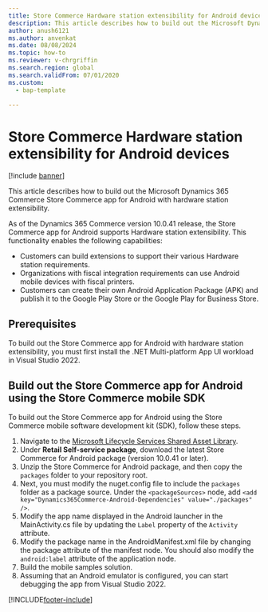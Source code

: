 ```yaml
---
title: Store Commerce Hardware station extensibility for Android devices
description: This article describes how to build out the Microsoft Dynamics 365 Commerce Store Commerce app for Android with hardware station extensibility.
author: anush6121
ms.author: anvenkat
ms.date: 08/08/2024
ms.topic: how-to
ms.reviewer: v-chrgriffin
ms.search.region: global
ms.search.validFrom: 07/01/2020
ms.custom: 
  - bap-template

---
```


# Store Commerce Hardware station extensibility for Android devices

[!include [banner](../../includes/banner.md)]

This article describes how to build out the Microsoft Dynamics 365 Commerce Store Commerce app for Android with hardware station extensibility.

As of the Dynamics 365 Commerce version 10.0.41 release, the Store Commerce app for Android supports Hardware station extensibility. This functionality enables the following capabilities:
- Customers can build extensions to support their various Hardware station requirements.
- Organizations with fiscal integration requirements can use Android mobile devices with fiscal printers.
- Customers can create their own Android Application Package (APK) and publish it to the Google Play Store or the Google Play for Business Store.
  
## Prerequisites

To build out the Store Commerce app for Android with hardware station extensibility, you must first install the .NET Multi-platform App UI workload in Visual Studio 2022.
  
## Build out the Store Commerce app for Android using the Store Commerce mobile SDK

To build out the Store Commerce app for Android using the Store Commerce mobile software development kit (SDK), follow these steps.

1. Navigate to the [Microsoft Lifecycle Services Shared Asset Library](https://lcs.dynamics.com/V2/SharedAssetLibrary).
1. Under **Retail Self-service package**, download the latest Store Commerce for Android package (version 10.0.41 or later).
1. Unzip the Store Commerce for Android package, and then copy the `packages` folder to your repository root.
1. Next, you must modify the nuget.config file to include the `packages` folder as a package source. Under the `<packageSources>` node, add `<add key="Dynamics365Commerce-Android-Dependencies" value="./packages" />`.
1. Modify the app name displayed in the Android launcher in the MainActivity.cs file by updating the `Label` property of the `Activity` attribute.
1. Modify the package name in the AndroidManifest.xml file by changing the package attribute of the manifest node. You should also modify the `android:label` attribute of the application node.
1. Build the mobile samples solution.
1. Assuming that an Android emulator is configured, you can start debugging the app from Visual Studio 2022.


[!INCLUDE[footer-include](../../includes/footer-banner.md)]
